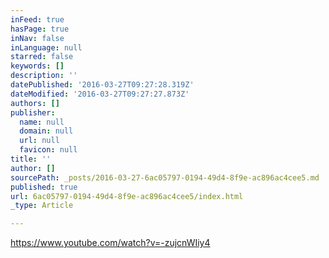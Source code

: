 ```yaml
---
inFeed: true
hasPage: true
inNav: false
inLanguage: null
starred: false
keywords: []
description: ''
datePublished: '2016-03-27T09:27:28.319Z'
dateModified: '2016-03-27T09:27:27.873Z'
authors: []
publisher:
  name: null
  domain: null
  url: null
  favicon: null
title: ''
author: []
sourcePath: _posts/2016-03-27-6ac05797-0194-49d4-8f9e-ac896ac4cee5.md
published: true
url: 6ac05797-0194-49d4-8f9e-ac896ac4cee5/index.html
_type: Article

---
```

https://www.youtube.com/watch?v=-zujcnWIiy4